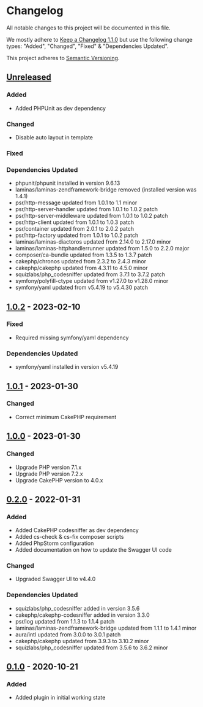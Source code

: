 # Changelog
All notable changes to this project will be documented in this file.

We mostly adhere to [Keep a Changelog 1.1.0](https://keepachangelog.com/en/1.0.0/)
but use the following change types: "Added", "Changed", "Fixed" & "Dependencies Updated".

This project adheres to [Semantic Versioning](https://semver.org/spec/v2.0.0.html).

## [Unreleased](https://github.com/orca-services/cakephp-swagger-ui/commits/main/)
### Added
- Added PHPUnit as dev dependency

### Changed
- Disable auto layout in template

### Fixed

### Dependencies Updated
- phpunit/phpunit installed in version 9.6.13
- laminas/laminas-zendframework-bridge removed (installed version was 1.4.1)
- psr/http-message updated from 1.0.1 to 1.1 minor
- psr/http-server-handler updated from 1.0.1 to 1.0.2 patch
- psr/http-server-middleware updated from 1.0.1 to 1.0.2 patch
- psr/http-client updated from 1.0.1 to 1.0.3 patch
- psr/container updated from 2.0.1 to 2.0.2 patch
- psr/http-factory updated from 1.0.1 to 1.0.2 patch
- laminas/laminas-diactoros updated from 2.14.0 to 2.17.0 minor
- laminas/laminas-httphandlerrunner updated from 1.5.0 to 2.2.0 major
- composer/ca-bundle updated from 1.3.5 to 1.3.7 patch
- cakephp/chronos updated from 2.3.2 to 2.4.3 minor
- cakephp/cakephp updated from 4.3.11 to 4.5.0 minor
- squizlabs/php_codesniffer updated from 3.7.1 to 3.7.2 patch
- symfony/polyfill-ctype updated from v1.27.0 to v1.28.0 minor
- symfony/yaml updated from v5.4.19 to v5.4.30 patch

## [1.0.2](https://github.com/orca-services/cakephp-swagger-ui/releases/tag/1.0.2) - 2023-02-10
### Fixed
- Required missing symfony/yaml dependency

### Dependencies Updated
- symfony/yaml installed in version v5.4.19

## [1.0.1](https://github.com/orca-services/cakephp-swagger-ui/releases/tag/1.0.1) - 2023-01-30
### Changed
- Correct minimum CakePHP requirement

## [1.0.0](https://github.com/orca-services/cakephp-swagger-ui/releases/tag/1.0.0) - 2023-01-30
### Changed
- Upgrade PHP version 7.1.x
- Upgrade PHP version 7.2.x
- Upgrade CakePHP version to 4.0.x

## [0.2.0](https://github.com/orca-services/cakephp-swagger-ui/releases/tag/0.2.0) - 2022-01-31
### Added
- Added CakePHP codesniffer as dev dependency
- Added cs-check & cs-fix composer scripts
- Added PhpStorm configuration
- Added documentation on how to update the Swagger UI code

### Changed
- Upgraded Swagger UI to v4.4.0

### Dependencies Updated
- squizlabs/php_codesniffer added in version 3.5.6
- cakephp/cakephp-codesniffer added in version 3.3.0
- psr/log updated from 1.1.3 to 1.1.4 patch
- laminas/laminas-zendframework-bridge updated from 1.1.1 to 1.4.1 minor
- aura/intl updated from 3.0.0 to 3.0.1 patch
- cakephp/cakephp updated from 3.9.3 to 3.10.2 minor
- squizlabs/php_codesniffer updated from 3.5.6 to 3.6.2 minor

## [0.1.0](https://github.com/orca-services/cakephp-swagger-ui/releases/tag/0.1.0) - 2020-10-21
### Added
- Added plugin in initial working state
